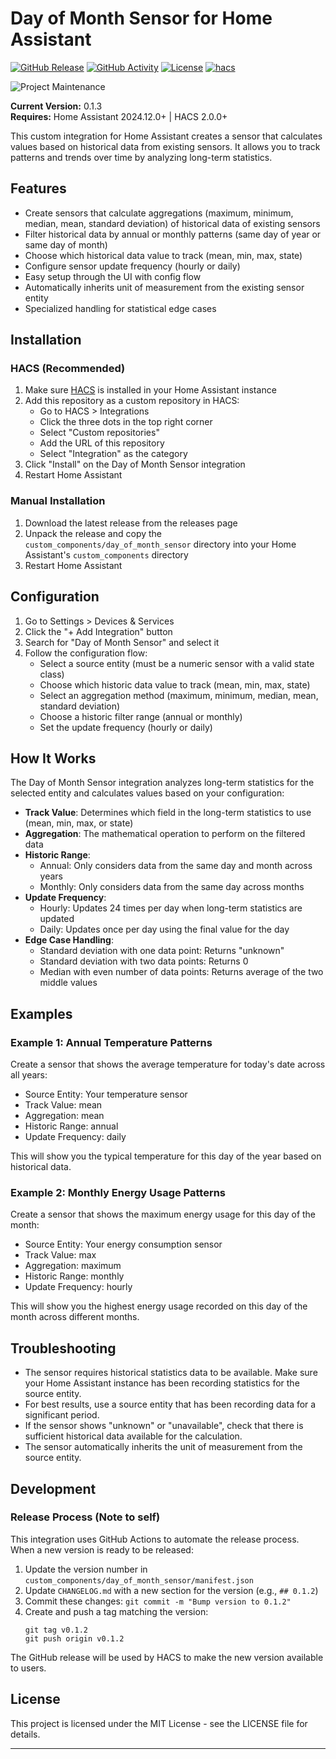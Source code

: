# Day of Month Sensor for Home Assistant

[![GitHub Release][releases-shield]][releases]
[![GitHub Activity][commits-shield]][commits]
[![License][license-shield]](LICENSE)
[![hacs][hacs-shield]][hacs]

![Project Maintenance][maintenance-shield]

**Current Version:** 0.1.3  
**Requires:** Home Assistant 2024.12.0+ | HACS 2.0.0+

This custom integration for Home Assistant creates a sensor that calculates values based on historical data from existing sensors. It allows you to track patterns and trends over time by analyzing long-term statistics.

## Features

- Create sensors that calculate aggregations (maximum, minimum, median, mean, standard deviation) of historical data of existing sensors
- Filter historical data by annual or monthly patterns (same day of year or same day of month)
- Choose which historical data value to track (mean, min, max, state)
- Configure sensor update frequency (hourly or daily)
- Easy setup through the UI with config flow
- Automatically inherits unit of measurement from the existing sensor entity
- Specialized handling for statistical edge cases

## Installation

### HACS (Recommended)

1. Make sure [HACS](https://hacs.xyz/) is installed in your Home Assistant instance
2. Add this repository as a custom repository in HACS:
   - Go to HACS > Integrations
   - Click the three dots in the top right corner
   - Select "Custom repositories"
   - Add the URL of this repository
   - Select "Integration" as the category
3. Click "Install" on the Day of Month Sensor integration
4. Restart Home Assistant

### Manual Installation

1. Download the latest release from the releases page
2. Unpack the release and copy the `custom_components/day_of_month_sensor` directory into your Home Assistant's `custom_components` directory
3. Restart Home Assistant

## Configuration

1. Go to Settings > Devices & Services
2. Click the "+ Add Integration" button
3. Search for "Day of Month Sensor" and select it
4. Follow the configuration flow:
   - Select a source entity (must be a numeric sensor with a valid state class)
   - Choose which historic data value to track (mean, min, max, state)
   - Select an aggregation method (maximum, minimum, median, mean, standard deviation)
   - Choose a historic filter range (annual or monthly)
   - Set the update frequency (hourly or daily)

## How It Works

The Day of Month Sensor integration analyzes long-term statistics for the selected entity and calculates values based on your configuration:

- **Track Value**: Determines which field in the long-term statistics to use (mean, min, max, or state)
- **Aggregation**: The mathematical operation to perform on the filtered data
- **Historic Range**:
  - Annual: Only considers data from the same day and month across years
  - Monthly: Only considers data from the same day across months
- **Update Frequency**:
  - Hourly: Updates 24 times per day when long-term statistics are updated
  - Daily: Updates once per day using the final value for the day
- **Edge Case Handling**:
  - Standard deviation with one data point: Returns "unknown"
  - Standard deviation with two data points: Returns 0
  - Median with even number of data points: Returns average of the two middle values

## Examples

### Example 1: Annual Temperature Patterns

Create a sensor that shows the average temperature for today's date across all years:

- Source Entity: Your temperature sensor
- Track Value: mean
- Aggregation: mean
- Historic Range: annual
- Update Frequency: daily

This will show you the typical temperature for this day of the year based on historical data.

### Example 2: Monthly Energy Usage Patterns

Create a sensor that shows the maximum energy usage for this day of the month:

- Source Entity: Your energy consumption sensor
- Track Value: max
- Aggregation: maximum
- Historic Range: monthly
- Update Frequency: hourly

This will show you the highest energy usage recorded on this day of the month across different months.

## Troubleshooting

- The sensor requires historical statistics data to be available. Make sure your Home Assistant instance has been recording statistics for the source entity.
- For best results, use a source entity that has been recording data for a significant period.
- If the sensor shows "unknown" or "unavailable", check that there is sufficient historical data available for the calculation.
- The sensor automatically inherits the unit of measurement from the source entity.

## Development

### Release Process (Note to self)

This integration uses GitHub Actions to automate the release process. When a new version is ready to be released:

1. Update the version number in `custom_components/day_of_month_sensor/manifest.json`
2. Update `CHANGELOG.md` with a new section for the version (e.g., `## 0.1.2`)
3. Commit these changes: `git commit -m "Bump version to 0.1.2"`
4. Create and push a tag matching the version:
   ```
   git tag v0.1.2
   git push origin v0.1.2
   ```

The GitHub release will be used by HACS to make the new version available to users.

## License

This project is licensed under the MIT License - see the LICENSE file for details.

---

[commits-shield]: https://img.shields.io/github/commit-activity/y/rahulpdev/hassDailySensor.svg
[commits]: https://github.com/rahulpdev/hassDailySensor/commits/main
[hacs-shield]: https://img.shields.io/badge/HACS-Custom-orange.svg
[hacs]: https://github.com/hacs/integration
[license-shield]: https://img.shields.io/github/license/rahulpdev/hassDailySensor.svg
[maintenance-shield]: https://img.shields.io/maintenance/yes/2025.svg
[releases-shield]: https://img.shields.io/github/release/rahulpdev/hassDailySensor.svg
[releases]: https://github.com/rahulpdev/hassDailySensor/releases
